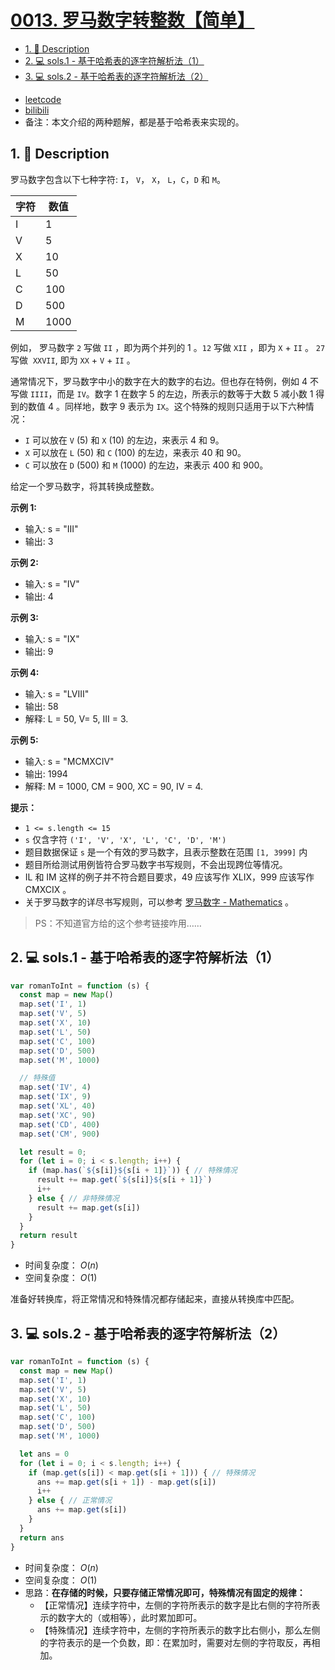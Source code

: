 # [0013. 罗马数字转整数【简单】](https://github.com/Tdahuyou/leetcode/tree/main/0013.%20%E7%BD%97%E9%A9%AC%E6%95%B0%E5%AD%97%E8%BD%AC%E6%95%B4%E6%95%B0%E3%80%90%E7%AE%80%E5%8D%95%E3%80%91)

<!-- region:toc -->
- [1. 📝 Description](#1--description)
- [2. 💻 sols.1 - 基于哈希表的逐字符解析法（1）](#2--sols1---基于哈希表的逐字符解析法1)
- [3. 💻 sols.2 - 基于哈希表的逐字符解析法（2）](#3--sols2---基于哈希表的逐字符解析法2)
<!-- endregion:toc -->
- [leetcode](https://leetcode.cn/problems/roman-to-integer)
- [bilibili](https://www.bilibili.com/video/BV1DivNejEb1/)
- 备注：本文介绍的两种题解，都是基于哈希表来实现的。

## 1. 📝 Description

罗马数字包含以下七种字符: `I`， `V`， `X`， `L`，`C`，`D` 和 `M`。

| 字符 | 数值 |
| ---- | ---- |
| I    | 1    |
| V    | 5    |
| X    | 10   |
| L    | 50   |
| C    | 100  |
| D    | 500  |
| M    | 1000 |

例如， 罗马数字 `2` 写做 `II` ，即为两个并列的 1 。`12` 写做 `XII` ，即为 `X` + `II` 。 `27` 写做  `XXVII`, 即为 `XX` + `V` + `II` 。

通常情况下，罗马数字中小的数字在大的数字的右边。但也存在特例，例如 4 不写做 `IIII`，而是 `IV`。数字 1 在数字 5 的左边，所表示的数等于大数 5 减小数 1 得到的数值 4 。同样地，数字 9 表示为 `IX`。这个特殊的规则只适用于以下六种情况：

- `I` 可以放在 `V` (5) 和 `X` (10) 的左边，来表示 4 和 9。
- `X` 可以放在 `L` (50) 和 `C` (100) 的左边，来表示 40 和 90。
- `C` 可以放在 `D` (500) 和 `M` (1000) 的左边，来表示 400 和 900。

给定一个罗马数字，将其转换成整数。

**示例 1:**

- 输入: s = "III"
- 输出: 3

**示例 2:**

- 输入: s = "IV"
- 输出: 4

**示例 3:**

- 输入: s = "IX"
- 输出: 9

**示例 4:**

- 输入: s = "LVIII"
- 输出: 58
- 解释: L = 50, V= 5, III = 3.

**示例 5:**

- 输入: s = "MCMXCIV"
- 输出: 1994
- 解释: M = 1000, CM = 900, XC = 90, IV = 4.

**提示：**

- `1 <= s.length <= 15`
- `s` 仅含字符 `('I', 'V', 'X', 'L', 'C', 'D', 'M')`
- 题目数据保证 `s` 是一个有效的罗马数字，且表示整数在范围 `[1, 3999]` 内
- 题目所给测试用例皆符合罗马数字书写规则，不会出现跨位等情况。
- IL 和 IM 这样的例子并不符合题目要求，49 应该写作 XLIX，999 应该写作 CMXCIX 。
- 关于罗马数字的详尽书写规则，可以参考 [罗马数字 - Mathematics](https://www.3dfindit.com/zh-CN/keywords/%e7%bd%97%e9%a9%ac%e6%95%b0%e5%ad%97) 。

> PS：不知道官方给的这个参考链接咋用……

## 2. 💻 sols.1 - 基于哈希表的逐字符解析法（1）

```javascript
var romanToInt = function (s) {
  const map = new Map()
  map.set('I', 1)
  map.set('V', 5)
  map.set('X', 10)
  map.set('L', 50)
  map.set('C', 100)
  map.set('D', 500)
  map.set('M', 1000)

  // 特殊值
  map.set('IV', 4)
  map.set('IX', 9)
  map.set('XL', 40)
  map.set('XC', 90)
  map.set('CD', 400)
  map.set('CM', 900)

  let result = 0;
  for (let i = 0; i < s.length; i++) {
    if (map.has(`${s[i]}${s[i + 1]}`)) { // 特殊情况
      result += map.get(`${s[i]}${s[i + 1]}`)
      i++
    } else { // 非特殊情况
      result += map.get(s[i])
    }
  }
  return result
}
```

- 时间复杂度： $O(n)$
- 空间复杂度： $O(1)$

准备好转换库，将正常情况和特殊情况都存储起来，直接从转换库中匹配。

## 3. 💻 sols.2 - 基于哈希表的逐字符解析法（2）

```javascript
var romanToInt = function (s) {
  const map = new Map()
  map.set('I', 1)
  map.set('V', 5)
  map.set('X', 10)
  map.set('L', 50)
  map.set('C', 100)
  map.set('D', 500)
  map.set('M', 1000)

  let ans = 0
  for (let i = 0; i < s.length; i++) {
    if (map.get(s[i]) < map.get(s[i + 1])) { // 特殊情况
      ans += map.get(s[i + 1]) - map.get(s[i])
      i++
    } else { // 正常情况
      ans += map.get(s[i])
    }
  }
  return ans
}
```

- 时间复杂度： $O(n)$
- 空间复杂度： $O(1)$
- 思路：**在存储的时候，只要存储正常情况即可，特殊情况有固定的规律：**
  - 【正常情况】连续字符中，左侧的字符所表示的数字是比右侧的字符所表示的数字大的（或相等），此时累加即可。
  - 【特殊情况】连续字符中，左侧的字符所表示的数字比右侧小，那么左侧的字符表示的是一个负数，即：在累加时，需要对左侧的字符取反，再相加。









